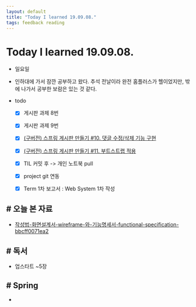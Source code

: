 ```yaml
---
layout: default
title: "Today I learned 19.09.08."
tags: feedback reading
---
```


# Today I learned 19.09.08.
- 일요일

- 인하대에 가서 잠깐 공부하고 왔다. 추석 전날이라 완전 홈플러스가 헬이었지만, 밖에 나가서 공부한 보람은 있는 것 같다.

- todo

  - [x] 게시판 과제 8번
  - [x] 게시판 과제 9번
  - [x] [(구버전) 스프링 게시판 만들기 #10. 댓글 수정/삭제 기능 구현](https://kuzuro.blogspot.com/2018/04/10.html)
  - [x] [(구버전) 스프링 게시판 만들기 #11. 부트스트랩 적용](https://kuzuro.blogspot.com/2018/04/11.html)
  - [x] TIL 커밋 후 -> 개인 노트북 pull
  - [x] project git 연동
  - [x] Term 1차 보고서 : Web System 1차 작성
  
  


## # 오늘 본 자료

- [작성법-화면설계서-wireframe-와-기능명세서-functional-specification-bbcff0071ea2](https://medium.com/@mklab.co/작성법-화면설계서-wireframe-와-기능명세서-functional-specification-bbcff0071ea2)




## # 독서

- 업스타트 ~5장



## # Spring

- 
